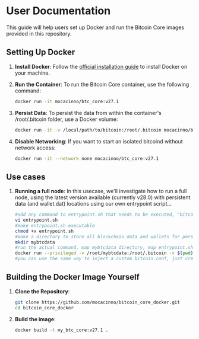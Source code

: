 # User Documentation

This guide will help users set up Docker and run the Bitcoin Core images provided in this repository.

## Setting Up Docker

1. **Install Docker**:
   Follow the [official installation guide](https://docs.docker.com/get-docker/) to install Docker on your machine.

2. **Run the Container**:
   To run the Bitcoin Core container, use the following command:

   ```bash
   docker run -it mocacinno/btc_core:v27.1
   ```

3. **Persist Data**:
    To persist the data from within the container's /root/.bitcoin folder, use a Docker volume:

    ```bash
    docker run -it -v /local/path/to/bitcoin:/root/.bitcoin mocacinno/btc_core:v27.1
    ```

4. **Disable Networking**:
    If you want to start an isolated bitcoind without network access:

    ```bash
    docker run -it --network none mocacinno/btc_core:v27.1
    ```

## Use cases

1. **Running a full node**:
   In this usecase, we'll investigate how to run a full node, using the latest version available (currently v28.0) with persistent data (and wallet.dat) locations using our own entrypoint script...

   ```bash
   #add any command to entrypoint.sh that needs to be executed, "bitcoind -daemon &" is usually a good starting point. I use vi here, but you can use any editor you like
   vi entrypoint.sh
   #make entrypoint.sh executable
   chmod +x entrypoint.sh
   #make a directory to store all blockchain data and wallets for persistence
   mkdir mybtcdata
   #run the actual command, map mybtcdata directory, map entrypoint.sh, make sure entrypoint.sh is used as en entrypoint and make sure you start detached
   docker run --privileged -v /root/mybtcdata:/root/.bitcoin -v $(pwd)/entrypoint.sh:/entrypoint.sh --entrypoint /entrypoint.sh -d  mocacinno/btc_core:v28.0 
   #you can use the same way to inject a custom bitcoin.conf, just create one locally and add "-v $(pwd)/bitcoin.conf:/root/.bitcoin/bitcoin.conf" to the docker command
   ```

   <link rel="stylesheet" href="https://mocacinno.com/asciinema-player.css">
   <div id="fullnode"></div>
   <script src="https://mocacinno.com/asciinema-player.min.js"></script>
   <script>
      AsciinemaPlayer.create('casts/fullnode.cast', document.getElementById('fullnode'));
   </script>

## Building the Docker Image Yourself

1. **Clone the Repository**:

    ```bash
    git clone https://github.com/mocacinno/bitcoin_core_docker.git
    cd bitcoin_core_docker
    ```

2. **Build the image**:

    ```bash
    docker build -t my_btc_core:v27.1 .
    ```
